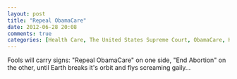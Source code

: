 ```yaml
---
layout: post
title: "Repeal ObamaCare"
date: 2012-06-28 20:08
comments: true
categories: [Health Care, The United States Supreme Court, ObamaCare, Humanity]
---
```

Fools will carry signs: "Repeal ObamaCare" on one side, "End Abortion" on the other, until Earth breaks it's orbit and flys screaming gaily…